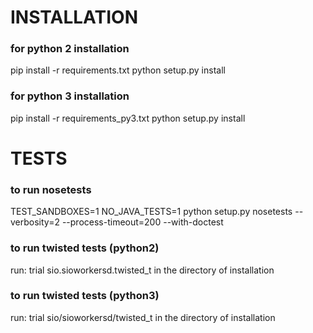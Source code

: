 # INSTALLATION

### for python 2 installation ###
pip install -r requirements.txt
python setup.py install

### for python 3 installation ###
pip install -r requirements_py3.txt
python setup.py install

# TESTS

### to run nosetests ###
TEST_SANDBOXES=1 NO_JAVA_TESTS=1 python setup.py nosetests --verbosity=2 --process-timeout=200 --with-doctest

### to run twisted tests (python2) ###
run:
trial sio.sioworkersd.twisted_t
in the directory of installation

### to run twisted tests (python3) ###
run:
trial sio/sioworkersd/twisted_t
in the directory of installation
